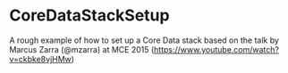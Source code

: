 # CoreDataStackSetup
A rough example of how to set up a Core Data stack based on the talk by Marcus Zarra (@mzarra) at MCE 2015 (https://www.youtube.com/watch?v=ckbke8vjHMw)
